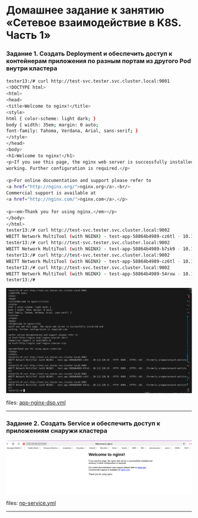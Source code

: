 # Домашнее задание к занятию «Сетевое взаимодействие в K8S. Часть 1»


### Задание 1. Создать Deployment и обеспечить доступ к контейнерам приложения по разным портам из другого Pod внутри кластера


```bash
tester13:/# curl http://test-svc.tester.svc.cluster.local:9001
<!DOCTYPE html>
<html>
<head>
<title>Welcome to nginx!</title>
<style>
html { color-scheme: light dark; }
body { width: 35em; margin: 0 auto;
font-family: Tahoma, Verdana, Arial, sans-serif; }
</style>
</head>
<body>
<h1>Welcome to nginx!</h1>
<p>If you see this page, the nginx web server is successfully installed and
working. Further configuration is required.</p>

<p>For online documentation and support please refer to
<a href="http://nginx.org/">nginx.org</a>.<br/>
Commercial support is available at
<a href="http://nginx.com/">nginx.com</a>.</p>

<p><em>Thank you for using nginx.</em></p>
</body>
</html>
tester13:/# curl http://test-svc.tester.svc.cluster.local:9002
WBITT Network MultiTool (with NGINX) - test-app-58864b4989-cz6tl - 10.112.128.30 - HTTP: 8080 , HTTPS: 443 . (Formerly praqma/network-multitool)
tester13:/# curl http://test-svc.tester.svc.cluster.local:9002
WBITT Network MultiTool (with NGINX) - test-app-58864b4989-b7sk9 - 10.112.128.28 - HTTP: 8080 , HTTPS: 443 . (Formerly praqma/network-multitool)
tester13:/# curl http://test-svc.tester.svc.cluster.local:9002
WBITT Network MultiTool (with NGINX) - test-app-58864b4989-cz6tl - 10.112.128.30 - HTTP: 8080 , HTTPS: 443 . (Formerly praqma/network-multitool)
tester13:/# curl http://test-svc.tester.svc.cluster.local:9002
WBITT Network MultiTool (with NGINX) - test-app-58864b4989-54rxw - 10.112.128.31 - HTTP: 8080 , HTTPS: 443 . (Formerly praqma/network-multitool)
tester13:/# 
```
![alt text](image-1.png)

files:
[app-nginx-dsp.yml](./tasks/app-nginx-dsp.yml)

------

### Задание 2. Создать Service и обеспечить доступ к приложениям снаружи кластера

![alt text](image-2.png)




files:
[np-service.yml](./tasks/np-service.yaml)

------